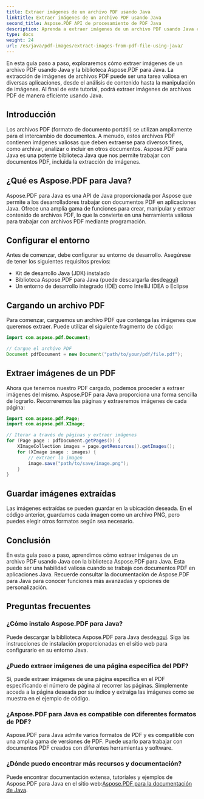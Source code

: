 ```yaml
---
title: Extraer imágenes de un archivo PDF usando Java
linktitle: Extraer imágenes de un archivo PDF usando Java
second_title: Aspose.PDF API de procesamiento de PDF Java
description: Aprenda a extraer imágenes de un archivo PDF usando Java con Aspose.PDF para Java. Guía paso a paso con código fuente. Desbloquee la extracción de imágenes PDF ahora.
type: docs
weight: 24
url: /es/java/pdf-images/extract-images-from-pdf-file-using-java/
---
```


En esta guía paso a paso, exploraremos cómo extraer imágenes de un archivo PDF usando Java y la biblioteca Aspose.PDF para Java. La extracción de imágenes de archivos PDF puede ser una tarea valiosa en diversas aplicaciones, desde el análisis de contenido hasta la manipulación de imágenes. Al final de este tutorial, podrá extraer imágenes de archivos PDF de manera eficiente usando Java.

## Introducción

Los archivos PDF (formato de documento portátil) se utilizan ampliamente para el intercambio de documentos. A menudo, estos archivos PDF contienen imágenes valiosas que deben extraerse para diversos fines, como archivar, analizar o incluir en otros documentos. Aspose.PDF para Java es una potente biblioteca Java que nos permite trabajar con documentos PDF, incluida la extracción de imágenes.

## ¿Qué es Aspose.PDF para Java?

Aspose.PDF para Java es una API de Java proporcionada por Aspose que permite a los desarrolladores trabajar con documentos PDF en aplicaciones Java. Ofrece una amplia gama de funciones para crear, manipular y extraer contenido de archivos PDF, lo que la convierte en una herramienta valiosa para trabajar con archivos PDF mediante programación.

## Configurar el entorno

Antes de comenzar, debe configurar su entorno de desarrollo. Asegúrese de tener los siguientes requisitos previos:

- Kit de desarrollo Java (JDK) instalado
-  Biblioteca Aspose.PDF para Java (puede descargarla desde[aquí](https://releases.aspose.com/pdf/java/))
- Un entorno de desarrollo integrado (IDE) como IntelliJ IDEA o Eclipse

## Cargando un archivo PDF

Para comenzar, carguemos un archivo PDF que contenga las imágenes que queremos extraer. Puede utilizar el siguiente fragmento de código:

```java
import com.aspose.pdf.Document;

// Cargue el archivo PDF
Document pdfDocument = new Document("path/to/your/pdf/file.pdf");
```

## Extraer imágenes de un PDF

Ahora que tenemos nuestro PDF cargado, podemos proceder a extraer imágenes del mismo. Aspose.PDF para Java proporciona una forma sencilla de lograrlo. Recorreremos las páginas y extraeremos imágenes de cada página:

```java
import com.aspose.pdf.Page;
import com.aspose.pdf.XImage;

// Iterar a través de páginas y extraer imágenes
for (Page page : pdfDocument.getPages()) {
    XImageCollection images = page.getResources().getImages();
    for (XImage image : images) {
        // extraer la imagen
        image.save("path/to/save/image.png");
    }
}
```

## Guardar imágenes extraídas

Las imágenes extraídas se pueden guardar en la ubicación deseada. En el código anterior, guardamos cada imagen como un archivo PNG, pero puedes elegir otros formatos según sea necesario.

## Conclusión

En esta guía paso a paso, aprendimos cómo extraer imágenes de un archivo PDF usando Java con la biblioteca Aspose.PDF para Java. Esta puede ser una habilidad valiosa cuando se trabaja con documentos PDF en aplicaciones Java. Recuerde consultar la documentación de Aspose.PDF para Java para conocer funciones más avanzadas y opciones de personalización.

## Preguntas frecuentes

### ¿Cómo instalo Aspose.PDF para Java?

 Puede descargar la biblioteca Aspose.PDF para Java desde[aquí](https://releases.aspose.com/pdf/java/). Siga las instrucciones de instalación proporcionadas en el sitio web para configurarlo en su entorno Java.

### ¿Puedo extraer imágenes de una página específica del PDF?

Sí, puede extraer imágenes de una página específica en el PDF especificando el número de página al recorrer las páginas. Simplemente acceda a la página deseada por su índice y extraiga las imágenes como se muestra en el ejemplo de código.

### ¿Aspose.PDF para Java es compatible con diferentes formatos de PDF?

Aspose.PDF para Java admite varios formatos de PDF y es compatible con una amplia gama de versiones de PDF. Puede usarlo para trabajar con documentos PDF creados con diferentes herramientas y software.

### ¿Dónde puedo encontrar más recursos y documentación?

Puede encontrar documentación extensa, tutoriales y ejemplos de Aspose.PDF para Java en el sitio web:[Aspose.PDF para la documentación de Java](https://reference.aspose.com/pdf/java/).